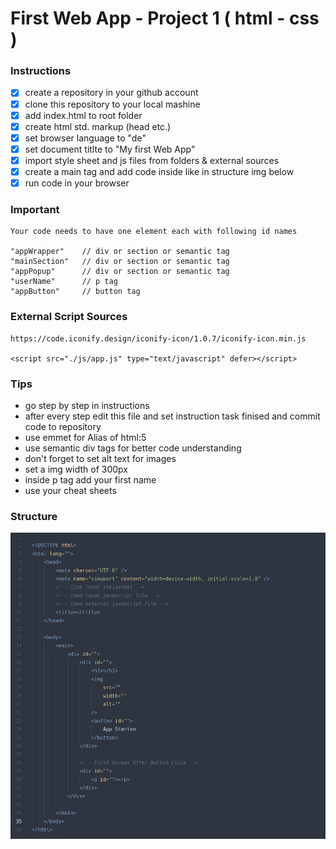 # First Web App - Project 1 ( html - css )

### Instructions

-   [x] create a repository in your github account
-   [x] clone this repository to your local mashine
-   [x] add index.html to root folder
-   [x] create html std. markup (head etc.)
-   [x] set browser language to "de"
-   [x] set document titlte to "My first Web App"
-   [x] import style sheet and js files from folders & external sources
-   [x] create a main tag and add code inside like in structure img below
-   [x] run code in your browser

### Important

    Your code needs to have one element each with following id names

    "appWrapper"    // div or section or semantic tag
    "mainSection"   // div or section or semantic tag
    "appPopup"      // div or section or semantic tag
    "userName"      // p tag
    "appButton"     // button tag

### External Script Sources

    https://code.iconify.design/iconify-icon/1.0.7/iconify-icon.min.js

    <script src="./js/app.js" type="text/javascript" defer></script>

### Tips

-   go step by step in instructions
-   after every step edit this file and set instruction task finised and commit code to repository
-   use emmet for Alias of html:5
-   use semantic div tags for better code understanding
-   don't forget to set alt text for images
-   set a img width of 300px
-   inside p tag add your first name
-   use your cheat sheets

### Structure

![html structure](/assets/images/structure-img.png)
